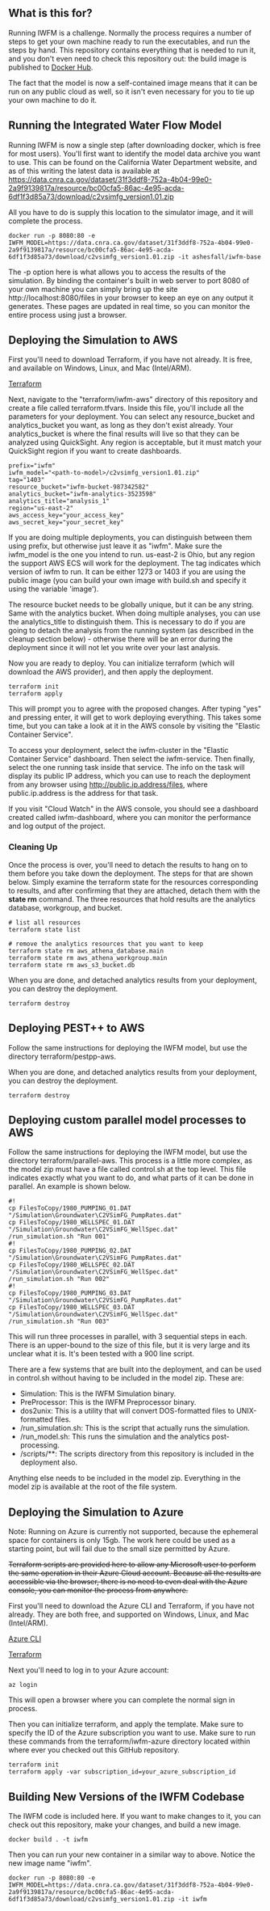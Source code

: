 ## What is this for?

Running IWFM is a challenge. Normally the process requires a number of steps to get your own
machine ready to run the executables, and run the steps by hand. This repository contains
everything that is needed to run it, and you don't even need to check this repository out:
the build image is published to [Docker Hub](https://hub.docker.com/r/ashesfall/iwfm-base).

The fact that the model is now a self-contained image means that it can be run on any public
cloud as well, so it isn't even necessary for you to tie up your own machine to do it.


## Running the Integrated Water Flow Model

Running IWFM is now a single step (after downloading docker, which is free for most users).
You'll first want to identify the model data archive you want to use. This can be found on
the California Water Department website, and as of this writing the latest data is available
at https://data.cnra.ca.gov/dataset/31f3ddf8-752a-4b04-99e0-2a9f9139817a/resource/bc00cfa5-86ac-4e95-acda-6df1f3d85a73/download/c2vsimfg_version1.01.zip

All you have to do is supply this location to the simulator image, and it will complete the
process.

```
docker run -p 8080:80 -e IWFM_MODEL=https://data.cnra.ca.gov/dataset/31f3ddf8-752a-4b04-99e0-2a9f9139817a/resource/bc00cfa5-86ac-4e95-acda-6df1f3d85a73/download/c2vsimfg_version1.01.zip -it ashesfall/iwfm-base
```

The -p option here is what allows you to access the results of the simulation. By binding the
container's built in web server to port 8080 of your own machine you can simply bring up the
site http://localhost:8080/files in your browser to keep an eye on any output it generates.
These pages are updated in real time, so you can monitor the entire process using just a browser.

## Deploying the Simulation to AWS

First you'll need to download Terraform, if you have not already. It is free, and available on
Windows, Linux, and Mac (Intel/ARM).

[Terraform](https://learn.hashicorp.com/tutorials/terraform/install-cli)

Next, navigate to the "terraform/iwfm-aws" directory of this repository and create a file called terraform.tfvars.
Inside this file, you'll include all the parameters for your deployment. You can select any resource_bucket and
analytics_bucket you want, as long as they don't exist already. Your analytics_bucket is where the final results
will live so that they can be analyzed using QuickSight. Any region is acceptable, but it must match your QuickSight
region if you want to create dashboards.

```
prefix="iwfm"
iwfm_model="<path-to-model>/c2vsimfg_version1.01.zip"
tag="1403"
resource_bucket="iwfm-bucket-987342582"
analytics_bucket="iwfm-analytics-3523598"
analytics_title="analysis_1"
region="us-east-2"
aws_access_key="your_access_key"
aws_secret_key="your_secret_key"
```

If you are doing multiple deployments, you can distinguish between them using prefix, but otherwise
just leave it as "iwfm". Make sure the iwfm_model is the one you intend to run. us-east-2 is Ohio,
but any region the support AWS ECS will work for the deployment. The tag indicates which version of
iwfm to run. It can be either 1273 or 1403 if you are using the public image (you can build your
own image with build.sh and specify it using the variable 'image').

The resource bucket needs to be globally unique, but it can be any string. Same with the analytics
bucket. When doing multiple analyses, you can use the analytics_title to distinguish them. This is
necessary to do if you are going to detach the analysis from the running system (as described in the
cleanup section below) - otherwise there will be an error during the deployment since it will not
let you write over your last analysis.

Now you are ready to deploy. You can initialize terraform (which will download the AWS provider),
and then apply the deployment.

```
terraform init
terraform apply
```

This will prompt you to agree with the proposed changes. After typing "yes" and pressing enter, it
will get to work deploying everything. This takes some time, but you can take a look at it in the
AWS console by visiting the "Elastic Container Service".

To access your deployment, select the iwfm-cluster in the "Elastic Container Service" dashboard.
Then select the iwfm-service. Then finally, select the one running task inside that service. The
info on the task will display its public IP address, which you can use to reach the deployment
from any browser using http://public.ip.address/files, where public.ip.address is the address for
that task.

If you visit "Cloud Watch" in the AWS console, you should see a dashboard created called
iwfm-dashboard, where you can monitor the performance and log output of the project.

### Cleaning Up

Once the process is over, you'll need to detach the results to hang on to them before you take down
the deployment. The steps for that are shown below. Simply examine the terraform state for the resources
corresponding to results, and after confirming that they are attached, detach them with the **state rm**
command. The three resources that hold results are the analytics database, workgroup, and bucket.

```
# list all resources
terraform state list

# remove the analytics resources that you want to keep
terraform state rm aws_athena_database.main
terraform state rm aws_athena_workgroup.main
terraform state rm aws_s3_bucket.db
```

When you are done, and detached analytics results from your deployment, you can destroy the deployment.

```
terraform destroy
```

## Deploying PEST++ to AWS

Follow the same instructions for deploying the IWFM model, but use the directory terraform/pestpp-aws.

When you are done, and detached analytics results from your deployment, you can destroy the deployment.

```
terraform destroy
```

## Deploying custom parallel model processes to AWS

Follow the same instructions for deploying the IWFM model, but use the directory terraform/parallel-aws.
This process is a little more complex, as the model zip must have a file called control.sh at the top level.
This file indicates exactly what you want to do, and what parts of it can be done in parallel. An example
is shown below.

```
#!
cp FilesToCopy/1980_PUMPING_01.DAT "/Simulation\Groundwater\C2VSimFG_PumpRates.dat"
cp FilesToCopy/1980_WELLSPEC_01.DAT "/Simulation\Groundwater\C2VSimFG_WellSpec.dat"
/run_simulation.sh "Run 001"
#!
cp FilesToCopy/1980_PUMPING_02.DAT "/Simulation\Groundwater\C2VSimFG_PumpRates.dat"
cp FilesToCopy/1980_WELLSPEC_02.DAT "/Simulation\Groundwater\C2VSimFG_WellSpec.dat"
/run_simulation.sh "Run 002"
#!
cp FilesToCopy/1980_PUMPING_03.DAT "/Simulation\Groundwater\C2VSimFG_PumpRates.dat"
cp FilesToCopy/1980_WELLSPEC_03.DAT "/Simulation\Groundwater\C2VSimFG_WellSpec.dat"
/run_simulation.sh "Run 003"
```

This will run three processes in parallel, with 3 sequential steps in each. There is an upper-bound to the
size of this file, but it is very large and its unclear what it is. It's been tested with a 900 line script.

There are a few systems that are built into the deployment, and can be used in control.sh without having to
be included in the model zip. These are:

- Simulation: This is the IWFM Simulation binary.
- PreProcessor: This is the IWFM Preprocessor binary.
- dos2unix: This is a utility that will convert DOS-formatted files to UNIX-formatted files.
- /run_simulation.sh: This is the script that actually runs the simulation.
- /run_model.sh: This runs the simulation and the analytics post-processing.
- /scripts/**: The scripts directory from this repository is included in the deployment also.

Anything else needs to be included in the model zip. Everything in the model zip is available at the root of
the file system.

## Deploying the Simulation to Azure

Note: Running on Azure is currently not supported, because the ephemeral space for containers is
only 15gb. The work here could be used as a starting point, but will fail due to the small size
permitted by Azure.

~~Terraform scripts are provided here to allow any Microsoft user to perform the same operation in
their Azure Cloud account. Because all the results are accessible via the browser, there is no
need to even deal with the Azure console, you can monitor the process from anywhere.~~

First you'll need to download the Azure CLI and Terraform, if you have not already. They are both
free, and supported on Windows, Linux, and Mac (Intel/ARM).

[Azure CLI](https://docs.microsoft.com/en-us/cli/azure/)

[Terraform](https://learn.hashicorp.com/tutorials/terraform/install-cli)

Next you'll need to log in to your Azure account:

```
az login
```

This will open a browser where you can complete the normal sign in process.

Then you can initialize terraform, and apply the template. Make sure to specify the ID of the Azure
subscription you want to use. Make sure to run these commands from the terraform/iwfm-azure directory
located within where ever you checked out this GitHub repository.

```
terraform init
terraform apply -var subscription_id=your_azure_subscription_id
```


## Building New Versions of the IWFM Codebase

The IWFM code is included here. If you want to make changes to it, you can check out this
repository, make your changes, and build a new image.

```
docker build . -t iwfm
```

Then you can run your new container in a similar way to above. Notice the new image name "iwfm".

```
docker run -p 8080:80 -e IWFM_MODEL=https://data.cnra.ca.gov/dataset/31f3ddf8-752a-4b04-99e0-2a9f9139817a/resource/bc00cfa5-86ac-4e95-acda-6df1f3d85a73/download/c2vsimfg_version1.01.zip -it iwfm
```
